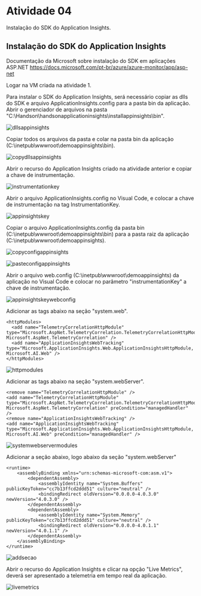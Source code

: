 # Atividade 04

Instalação do SDK do Application Insights.

## Instalação do SDK do Application Insights

Documentação da Microsoft sobre instalação do SDK em aplicações ASP.NET
<https://docs.microsoft.com/pt-br/azure/azure-monitor/app/asp-net>

Logar na VM criada na atividade 1.

Para instalar o SDK do Application Insights, será necessário copiar as dlls do SDK  e arquivo ApplicationInsights.config para a pasta bin da aplicação.
Abrir o gerenciador de arquivos na pasta "C:\Handson\handsonapplicationinsights\installappinsights\bin".

![dllsappinsights](../imagens/dllappinsights.png)

Copiar todos os arquivos da pasta e colar na pasta bin da aplicação (C:\inetpub\wwwroot\demoappinsights\bin).

![copydllsappinsights](../imagens/copydllsappinsights.png)

Abrir o recurso do Application Insights criado na atividade anterior e copiar a chave de instrumentação.

![instrumentationkey](../imagens/instrumentationkey.png)

Abrir o arquivo ApplicationInsights.config no Visual Code, e colocar a chave de instrumentação na tag InstrumentationKey.

![appinsightskey](../imagens/appinsightskey.png)

Copiar o arquivo ApplicationInsights.config da pasta bin (C:\inetpub\wwwroot\demoappinsights\bin) para a pasta raiz da aplicação (C:\inetpub\wwwroot\demoappinsights).

![copyconfigappinsights](../imagens/copyconfigappinsights.png)

![pasteconfigappinsights](../imagens/pasteconfigappinsights.png)

Abrir o arquivo web.config (C:\inetpub\wwwroot\demoappinsights) da aplicação no Visual Code e colocar no parâmetro "instrumentationKey" a chave de instrumentação.

![appinsightskeywebconfig](../imagens/appinsightskeywebconfig.png)

Adicionar as tags abaixo na seção "system.web".

    <httpModules>
      <add name="TelemetryCorrelationHttpModule" type="Microsoft.AspNet.TelemetryCorrelation.TelemetryCorrelationHttpModule, Microsoft.AspNet.TelemetryCorrelation" />
      <add name="ApplicationInsightsWebTracking" type="Microsoft.ApplicationInsights.Web.ApplicationInsightsHttpModule, Microsoft.AI.Web" />
    </httpModules>

![httpmodules](../imagens/httpmodules.png)

Adicionar as tags abaixo na seção "system.webServer".

    <remove name="TelemetryCorrelationHttpModule" />
    <add name="TelemetryCorrelationHttpModule" type="Microsoft.AspNet.TelemetryCorrelation.TelemetryCorrelationHttpModule, Microsoft.AspNet.TelemetryCorrelation" preCondition="managedHandler" />
    <remove name="ApplicationInsightsWebTracking" />
    <add name="ApplicationInsightsWebTracking" type="Microsoft.ApplicationInsights.Web.ApplicationInsightsHttpModule, Microsoft.AI.Web" preCondition="managedHandler" />

![systemwebservermodules](../imagens/systemwebservermodules.png)

Adicionar a seção abaixo, logo abaixo da seção "system.webServer"

    <runtime>
        <assemblyBinding xmlns="urn:schemas-microsoft-com:asm.v1">
            <dependentAssembly>
                <assemblyIdentity name="System.Buffers" publicKeyToken="cc7b13ffcd2ddd51" culture="neutral" />
                <bindingRedirect oldVersion="0.0.0.0-4.0.3.0" newVersion="4.0.3.0" />
            </dependentAssembly>
            <dependentAssembly>
                <assemblyIdentity name="System.Memory" publicKeyToken="cc7b13ffcd2ddd51" culture="neutral" />
                <bindingRedirect oldVersion="0.0.0.0-4.0.1.1" newVersion="4.0.1.1" />
            </dependentAssembly>
        </assemblyBinding>
    </runtime>

![addsecao](../imagens/addsecao.png)

Abrir o recurso do Application Insights e clicar na opção "Live Metrics", deverá ser apresentado a telemetria em tempo real da aplicação.

![livemetrics](../imagens/livemetrics.png)
